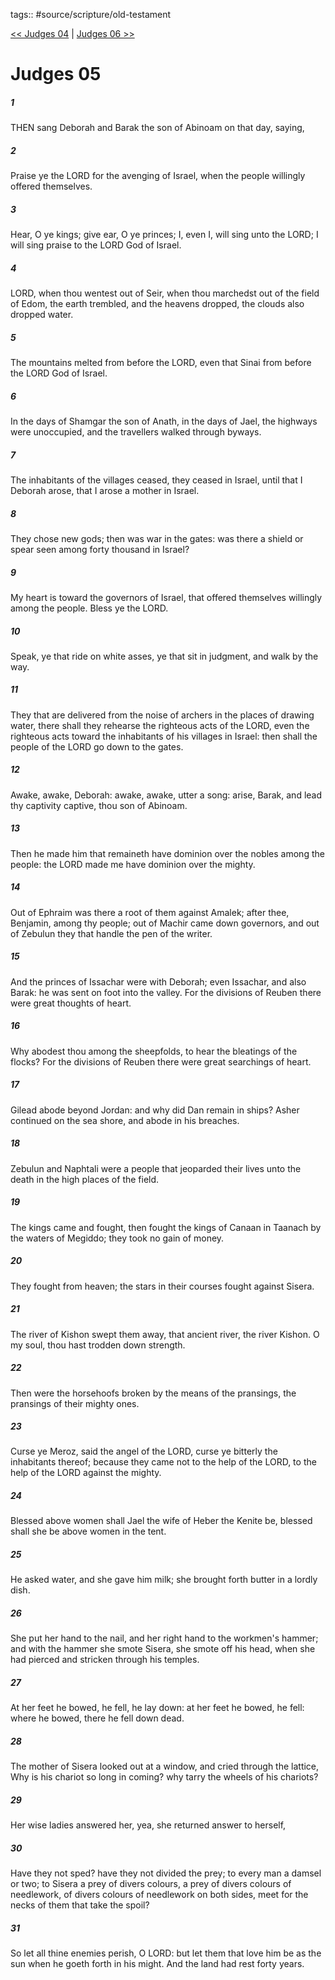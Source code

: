 tags:: #source/scripture/old-testament

[<< Judges 04](source/scripture/old-testament/07_Judges/Judges_04.md) | [Judges 06 >>](source/scripture/old-testament/07_Judges/Judges_06.md)

# Judges 05

##### 1

THEN sang Deborah and Barak the son of Abinoam on that day, saying,

##### 2

Praise ye the LORD for the avenging of Israel, when the people willingly offered themselves.

##### 3

Hear, O ye kings; give ear, O ye princes; I, even I, will sing unto the LORD; I will sing praise to the LORD God of Israel.

##### 4

LORD, when thou wentest out of Seir, when thou marchedst out of the field of Edom, the earth trembled, and the heavens dropped, the clouds also dropped water.

##### 5

The mountains melted from before the LORD, even that Sinai from before the LORD God of Israel.

##### 6

In the days of Shamgar the son of Anath, in the days of Jael, the highways were unoccupied, and the travellers walked through byways.

##### 7

The inhabitants of the villages ceased, they ceased in Israel, until that I Deborah arose, that I arose a mother in Israel.

##### 8

They chose new gods; then was war in the gates: was there a shield or spear seen among forty thousand in Israel?

##### 9

My heart is toward the governors of Israel, that offered themselves willingly among the people. Bless ye the LORD.

##### 10

Speak, ye that ride on white asses, ye that sit in judgment, and walk by the way.

##### 11

They that are delivered from the noise of archers in the places of drawing water, there shall they rehearse the righteous acts of the LORD, even the righteous acts toward the inhabitants of his villages in Israel: then shall the people of the LORD go down to the gates.

##### 12

Awake, awake, Deborah: awake, awake, utter a song: arise, Barak, and lead thy captivity captive, thou son of Abinoam.

##### 13

Then he made him that remaineth have dominion over the nobles among the people: the LORD made me have dominion over the mighty.

##### 14

Out of Ephraim was there a root of them against Amalek; after thee, Benjamin, among thy people; out of Machir came down governors, and out of Zebulun they that handle the pen of the writer.

##### 15

And the princes of Issachar were with Deborah; even Issachar, and also Barak: he was sent on foot into the valley. For the divisions of Reuben there were great thoughts of heart.

##### 16

Why abodest thou among the sheepfolds, to hear the bleatings of the flocks? For the divisions of Reuben there were great searchings of heart.

##### 17

Gilead abode beyond Jordan: and why did Dan remain in ships? Asher continued on the sea shore, and abode in his breaches.

##### 18

Zebulun and Naphtali were a people that jeoparded their lives unto the death in the high places of the field.

##### 19

The kings came and fought, then fought the kings of Canaan in Taanach by the waters of Megiddo; they took no gain of money.

##### 20

They fought from heaven; the stars in their courses fought against Sisera.

##### 21

The river of Kishon swept them away, that ancient river, the river Kishon. O my soul, thou hast trodden down strength.

##### 22

Then were the horsehoofs broken by the means of the pransings, the pransings of their mighty ones.

##### 23

Curse ye Meroz, said the angel of the LORD, curse ye bitterly the inhabitants thereof; because they came not to the help of the LORD, to the help of the LORD against the mighty.

##### 24

Blessed above women shall Jael the wife of Heber the Kenite be, blessed shall she be above women in the tent.

##### 25

He asked water, and she gave him milk; she brought forth butter in a lordly dish.

##### 26

She put her hand to the nail, and her right hand to the workmen's hammer; and with the hammer she smote Sisera, she smote off his head, when she had pierced and stricken through his temples.

##### 27

At her feet he bowed, he fell, he lay down: at her feet he bowed, he fell: where he bowed, there he fell down dead.

##### 28

The mother of Sisera looked out at a window, and cried through the lattice, Why is his chariot so long in coming? why tarry the wheels of his chariots?

##### 29

Her wise ladies answered her, yea, she returned answer to herself,

##### 30

Have they not sped? have they not divided the prey; to every man a damsel or two; to Sisera a prey of divers colours, a prey of divers colours of needlework, of divers colours of needlework on both sides, meet for the necks of them that take the spoil?

##### 31

So let all thine enemies perish, O LORD: but let them that love him be as the sun when he goeth forth in his might. And the land had rest forty years.
